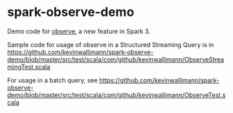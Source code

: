 # spark-observe-demo

Demo code for [observe](https://spark.apache.org/docs/latest/api/java/org/apache/spark/sql/Dataset.html#observe-java.lang.String-org.apache.spark.sql.Column-scala.collection.Seq-), a new feature in Spark 3.

Sample code for usage of observe in a Structured Streaming Query is in https://github.com/kevinwallimann/spark-observe-demo/blob/master/src/test/scala/com/github/kevinwallimann/ObserveStreamingTest.scala

For usage in a batch query, see https://github.com/kevinwallimann/spark-observe-demo/blob/master/src/test/scala/com/github/kevinwallimann/ObserveTest.scala
